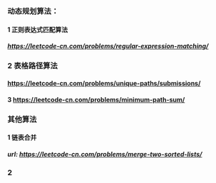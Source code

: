 ### 动态规划算法：
#### 1 正则表达式匹配算法
##### https://leetcode-cn.com/problems/regular-expression-matching/
### 2 表格路径算法
#### https://leetcode-cn.com/problems/unique-paths/submissions/
#### 3 https://leetcode-cn.com/problems/minimum-path-sum/


### 其他算法
#### 1 链表合并
##### url: https://leetcode-cn.com/problems/merge-two-sorted-lists/
### 2 

